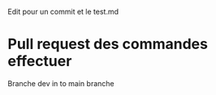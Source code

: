 Edit pour un commit et le test.md

# Pull request des commandes effectuer

Branche dev in to main branche
